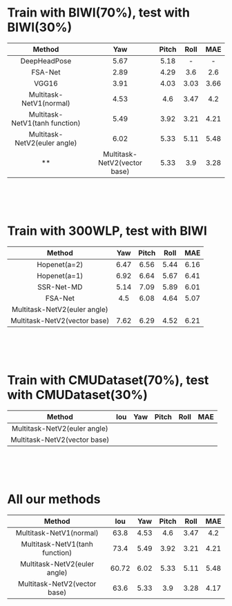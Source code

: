 # Train with BIWI(70%), test with BIWI(30%)

|Method|Yaw|Pitch|Roll|MAE|
|:-:|:-:|:-:|:-:|:-:|
|DeepHeadPose|5.67|5.18|-|-|
|FSA-Net|2.89|4.29|3.6|2.6|
|VGG16|3.91|4.03|3.03|3.66|
|Multitask-NetV1(normal)|4.53|4.6|3.47|4.2|
|Multitask-NetV1(tanh function)|5.49|3.92|3.21|4.21|
|Multitask-NetV2(euler angle)|6.02|5.33|5.11|5.48|
**|Multitask-NetV2(vector base)|5.33|3.9|3.28|4.17|**

</br></br></br>
# Train with 300WLP, test with BIWI

|Method|Yaw|Pitch|Roll|MAE|
|:-:|:-:|:-:|:-:|:-:|
|Hopenet(a=2)|6.47|6.56|5.44|6.16|
|Hopenet(a=1)|6.92|6.64|5.67|6.41|
|SSR-Net-MD|5.14|7.09|5.89|6.01|
|FSA-Net|4.5|6.08|4.64|5.07|
|Multitask-NetV2(euler angle)|||||
|Multitask-NetV2(vector base)|7.62|6.29|4.52|6.21|

</br></br></br>
# Train with CMUDataset(70%), test with CMUDataset(30%)

|Method|Iou|Yaw|Pitch|Roll|MAE|
|:-:|:-:|:-:|:-:|:-:|:-:|
|Multitask-NetV2(euler angle)||||||
|Multitask-NetV2(vector base)||||||

</br></br></br>
# All our methods

|Method|Iou|Yaw|Pitch|Roll|MAE|
|:-:|:-:|:-:|:-:|:-:|:-:|
|Multitask-NetV1(normal)|63.8|4.53|4.6|3.47|4.2|
|Multitask-NetV1(tanh function)|73.4|5.49|3.92|3.21|4.21|
|Multitask-NetV2(euler angle)|60.72|6.02|5.33|5.11|5.48|
|Multitask-NetV2(vector base)|63.6|5.33|3.9|3.28|4.17|

